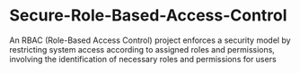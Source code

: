 # Secure-Role-Based-Access-Control
An RBAC (Role-Based Access Control) project enforces a security model by restricting system access according to assigned roles and permissions, involving the identification of necessary roles and permissions for users
